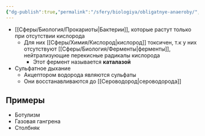 ```yaml
---
{"dg-publish":true,"permalink":"/sfery/biologiya/obligatnye-anaeroby/","tags":["Общаябиология"]}
---
```


- [[Сферы/Биология/Прокариоты\|Бактерии]], которые растут только при отсутствии кислорода
	- Для них [[Сферы/Химия/Кислород\|кислород]] токсичен, т.к у них отсутствуют [[Сферы/Биология/Ферменты\|ферменты]], нейтрализующие перекисные радикалы кислорода
		- Этот фермент называется **каталазой**
- Сульфатное дыхание 
	- Акцептором водорода являются сульфаты
	- Они восстанавливаются до [[Сероводород\|сероводорода]] 
## Примеры
- Ботулизм
- Газовая гангрена
- Столбняк 
